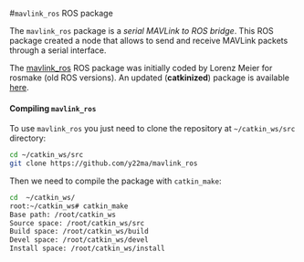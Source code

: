 #`mavlink_ros` ROS package

The `mavlink_ros` package is a *serial MAVLink to ROS bridge*. This ROS package created a  node that allows to send and receive MAVLink packets through a serial interface.

The [mavlink_ros](https://github.com/mavlink/mavlink_ros) ROS package was initially coded by Lorenz Meier for rosmake (old ROS versions). An updated (**catkinized**) package is available [here](https://github.com/y22ma/mavlink_ros).

#### Compiling `mavlink_ros`

To use `mavlink_ros` you just need to clone the repository at `~/catkin_ws/src` directory:

```bash
cd ~/catkin_ws/src
git clone https://github.com/y22ma/mavlink_ros
```

Then we need to compile the package with `catkin_make`:
```bash
cd  ~/catkin_ws/
root:~/catkin_ws# catkin_make
Base path: /root/catkin_ws
Source space: /root/catkin_ws/src
Build space: /root/catkin_ws/build
Devel space: /root/catkin_ws/devel
Install space: /root/catkin_ws/install

